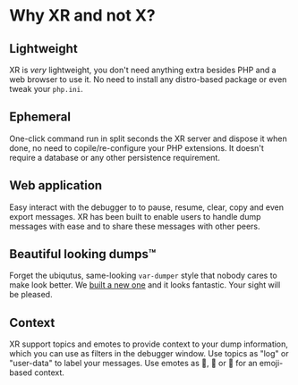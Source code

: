 # Why XR and not X?

## Lightweight

XR is *very* lightweight, you don't need anything extra besides PHP and a web browser to use it. No need to install any distro-based package or even tweak your `php.ini`.

## Ephemeral

One-click command run in split seconds the XR server and dispose it when done, no need to copile/re-configure your PHP extensions. It doesn't require a database or any other persistence requirement.

## Web application

Easy interact with the debugger to to pause, resume, clear, copy and even export messages. XR has been built to enable users to handle dump messages with ease and to share these messages with other peers.

## Beautiful looking dumps™️

Forget the ubiqutus, same-looking `var-dumper` style that nobody cares to make look better. We [built a new one](https://github/chevere/var-dump) and it looks fantastic. Your sight will be pleased.

## Context

XR support topics and emotes to provide context to your dump information, which you can use as filters in the debugger window. Use topics as "log" or "user-data" to label your messages. Use emotes as 🔵, 💯 or 🚧 for an emoji-based context.
